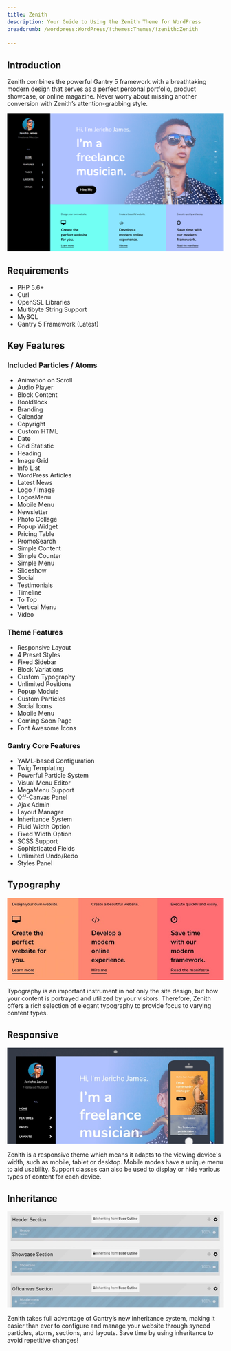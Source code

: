 ```yaml
---
title: Zenith
description: Your Guide to Using the Zenith Theme for WordPress
breadcrumb: /wordpress:WordPress/!themes:Themes/!zenith:Zenith

---
```


Introduction
-----

Zenith combines the powerful Gantry 5 framework with a breathtaking modern design that serves as a perfect personal portfolio, product showcase, or online magazine. Never worry about missing another conversion with Zenith’s attention-grabbing style.

![](assets/zenith.png)

Requirements
-----

* PHP 5.6+
* Curl
* OpenSSL Libraries
* Multibyte String Support
* MySQL
* Gantry 5 Framework (Latest)

Key Features
-----

### Included Particles / Atoms

* Animation on Scroll
* Audio Player
* Block Content
* BookBlock
* Branding
* Calendar
* Copyright
* Custom HTML
* Date
* Grid Statistic
* Heading
* Image Grid
* Info List
* WordPress Articles
* Latest News
* Logo / Image
* LogosMenu
* Mobile Menu
* Newsletter
* Photo Collage
* Popup Widget
* Pricing Table
* PromoSearch
* Simple Content
* Simple Counter
* Simple Menu
* Slideshow
* Social
* Testimonials
* Timeline
* To Top
* Vertical Menu
* Video

### Theme Features

* Responsive Layout
* 4 Preset Styles
* Fixed Sidebar
* Block Variations
* Custom Typography
* Unlimited Positions
* Popup Module
* Custom Particles
* Social Icons
* Mobile Menu
* Coming Soon Page
* Font Awesome Icons  

### Gantry Core Features

* YAML-based Configuration
* Twig Templating
* Powerful Particle System
* Visual Menu Editor
* MegaMenu Support
* Off-Canvas Panel
* Ajax Admin
* Layout Manager
* Inheritance System
* Fluid Width Option
* Fixed Width Option
* SCSS Support
* Sophisticated Fields
* Unlimited Undo/Redo
* Styles Panel  

## Typography

![Typography](assets/ft-2.jpg)

Typography is an important instrument in not only the site design, but how your content is portrayed and utilized by your visitors. Therefore, Zenith offers a rich selection of elegant typography to provide focus to varying content types.

## Responsive

![Responsive](assets/ft-3.jpg)

Zenith is a responsive theme which means it adapts to the viewing device's width, such as mobile, tablet or desktop. Mobile modes have a unique menu to aid usability. Support classes can also be used to display or hide various types of content for each device.

## Inheritance

![Inheritance](assets/ft-4.jpg)

Zenith takes full advantage of Gantry’s new inheritance system, making it easier than ever to configure and manage your website through synced particles, atoms, sections, and layouts. Save time by using inheritance to avoid repetitive changes!